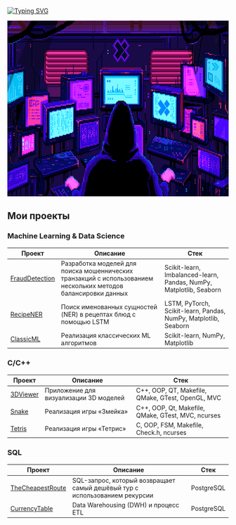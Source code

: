[![Typing SVG](https://readme-typing-svg.demolab.com/?lines=Machine+Learning;Data+Science&vCenter=True&height=40&size=35&width=1000&center=True&color=FF69B4)](https://git.io/typing-svg)

<img src="it.gif" width="1010" height="400"/>

## Мои проекты

### **Machine Learning & Data Science**
| Проект | Описание | Стек       |
|--------------|-------------|-------------|
| [FraudDetection](https://github.com/skytecat/FraudDetection)  | Разработка моделей для поиска мошеннических транзакций  с использованием нескольких методов балансировки данных | Scikit-learn, Imbalanced-learn, Pandas, NumPy, Matplotlib, Seaborn |
| [RecipeNER](https://github.com/skytecat/RecipeNER)   | Поиск именованных сущностей (NER) в рецептах блюд с помощью LSTM  | LSTM, PyTorch, Scikit-learn, Pandas, NumPy, Matplotlib, Seaborn |
| [ClassicML](https://github.com/skytecat/ClassicML)  | Реализация классических ML алгоритмов  | Scikit-learn, NumPy, Matplotlib |

### **C/C++**
| Проект | Описание | Стек       |
|--------------|-------------|-------------|
| [3DViewer](https://github.com/skytecat/3DViewer) | Приложение для визуализации 3D моделей | C++, OOP, QT, Makefile, QMake, GTest, OpenGL, MVC |
| [Snake](https://github.com/skytecat/Snake) | Реализация игры «Змейка» | C++, OOP, Qt, Makefile, QMake, GTest, MVC, ncurses |
| [Tetris](https://github.com/skytecat/Tetris) | Реализация игры «Тетрис» | C, OOP, FSM, Makefile, Check.h, ncurses |

### **SQL**
| Проект | Описание | Стек       |
|--------------|-------------|-------------|
| [TheCheapestRoute](https://github.com/skytecat/TheCheapestRoute) | SQL-запрос, который возвращает самый дешёвый тур с использованием рекурсии | PostgreSQL |
| [CurrencyTable](https://github.com/skytecat/CurrencyTable) | Data Warehousing (DWH) и процесс ETL | PostgreSQL |
